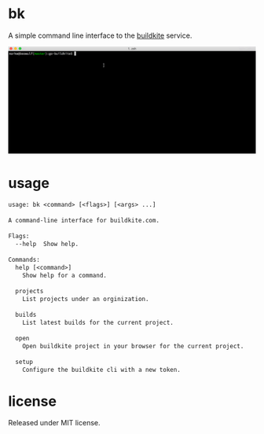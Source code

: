 # bk

A simple command line interface to the [buildkite](http://buildkite.com) service.

![ScreenShot](/docs/buildkite-cli-builds.gif)

# usage

```
usage: bk <command> [<flags>] [<args> ...]

A command-line interface for buildkite.com.

Flags:
  --help  Show help.

Commands:
  help [<command>]
    Show help for a command.

  projects
    List projects under an orginization.

  builds
    List latest builds for the current project.

  open
    Open buildkite project in your browser for the current project.

  setup
    Configure the buildkite cli with a new token.

```

# license

Released under MIT license.